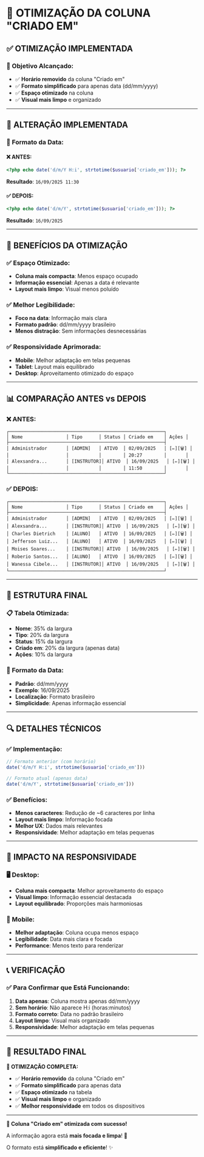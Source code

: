 # 📅 **OTIMIZAÇÃO DA COLUNA "CRIADO EM"**

## ✅ **OTIMIZAÇÃO IMPLEMENTADA**

### **🎯 Objetivo Alcançado:**
- ✅ **Horário removido** da coluna "Criado em"
- ✅ **Formato simplificado** para apenas data (dd/mm/yyyy)
- ✅ **Espaço otimizado** na coluna
- ✅ **Visual mais limpo** e organizado

---

## 🔧 **ALTERAÇÃO IMPLEMENTADA**

### **📅 Formato da Data:**

#### **❌ ANTES:**
```php
<?php echo date('d/m/Y H:i', strtotime($usuario['criado_em'])); ?>
```
**Resultado**: `16/09/2025 11:30`

#### **✅ DEPOIS:**
```php
<?php echo date('d/m/Y', strtotime($usuario['criado_em'])); ?>
```
**Resultado**: `16/09/2025`

---

## 🚀 **BENEFÍCIOS DA OTIMIZAÇÃO**

### **✅ Espaço Otimizado:**
- **Coluna mais compacta**: Menos espaço ocupado
- **Informação essencial**: Apenas a data é relevante
- **Layout mais limpo**: Visual menos poluído

### **✅ Melhor Legibilidade:**
- **Foco na data**: Informação mais clara
- **Formato padrão**: dd/mm/yyyy brasileiro
- **Menos distração**: Sem informações desnecessárias

### **✅ Responsividade Aprimorada:**
- **Mobile**: Melhor adaptação em telas pequenas
- **Tablet**: Layout mais equilibrado
- **Desktop**: Aproveitamento otimizado do espaço

---

## 📊 **COMPARAÇÃO ANTES vs DEPOIS**

### **❌ ANTES:**
```
┌─────────────────────────────────────────────────────────┐
│ Nome                │ Tipo      │ Status │ Criado em    │ Ações │
├─────────────────────────────────────────────────────────┤
│ Administrador       │ [ADMIN]   │ ATIVO  │ 02/09/2025   │ [✏️][🗑️] │
│                     │           │        │ 20:27        │       │
│ Alexsandra...       │ [INSTRUTOR]│ ATIVO  │ 16/09/2025   │ [✏️][🗑️] │
│                     │           │        │ 11:50        │       │
└─────────────────────────────────────────────────────────┘
```

### **✅ DEPOIS:**
```
┌─────────────────────────────────────────────────────────┐
│ Nome                │ Tipo      │ Status │ Criado em    │ Ações │
├─────────────────────────────────────────────────────────┤
│ Administrador       │ [ADMIN]   │ ATIVO  │ 02/09/2025   │ [✏️][🗑️] │
│ Alexsandra...       │ [INSTRUTOR]│ ATIVO  │ 16/09/2025   │ [✏️][🗑️] │
│ Charles Dietrich    │ [ALUNO]   │ ATIVO  │ 16/09/2025   │ [✏️][🗑️] │
│ Jefferson Luiz...   │ [ALUNO]   │ ATIVO  │ 16/09/2025   │ [✏️][🗑️] │
│ Moises Soares...    │ [INSTRUTOR]│ ATIVO  │ 16/09/2025   │ [✏️][🗑️] │
│ Roberio Santos...   │ [ALUNO]   │ ATIVO  │ 16/09/2025   │ [✏️][🗑️] │
│ Wanessa Cibele...   │ [INSTRUTOR]│ ATIVO  │ 16/09/2025   │ [✏️][🗑️] │
└─────────────────────────────────────────────────────────┘
```

---

## 🎯 **ESTRUTURA FINAL**

### **📋 Tabela Otimizada:**
- **Nome**: 35% da largura
- **Tipo**: 20% da largura
- **Status**: 15% da largura
- **Criado em**: 20% da largura (apenas data)
- **Ações**: 10% da largura

### **📅 Formato da Data:**
- **Padrão**: dd/mm/yyyy
- **Exemplo**: 16/09/2025
- **Localização**: Formato brasileiro
- **Simplicidade**: Apenas informação essencial

---

## 🔍 **DETALHES TÉCNICOS**

### **✅ Implementação:**
```php
// Formato anterior (com horário)
date('d/m/Y H:i', strtotime($usuario['criado_em']))

// Formato atual (apenas data)
date('d/m/Y', strtotime($usuario['criado_em']))
```

### **✅ Benefícios:**
- **Menos caracteres**: Redução de ~6 caracteres por linha
- **Layout mais limpo**: Informação focada
- **Melhor UX**: Dados mais relevantes
- **Responsividade**: Melhor adaptação em telas pequenas

---

## 📱 **IMPACTO NA RESPONSIVIDADE**

### **🖥️ Desktop:**
- **Coluna mais compacta**: Melhor aproveitamento do espaço
- **Visual limpo**: Informação essencial destacada
- **Layout equilibrado**: Proporções mais harmoniosas

### **📱 Mobile:**
- **Melhor adaptação**: Coluna ocupa menos espaço
- **Legibilidade**: Data mais clara e focada
- **Performance**: Menos texto para renderizar

---

## 📞 **VERIFICAÇÃO**

### **✅ Para Confirmar que Está Funcionando:**
1. **Data apenas**: Coluna mostra apenas dd/mm/yyyy
2. **Sem horário**: Não aparece H:i (horas:minutos)
3. **Formato correto**: Data no padrão brasileiro
4. **Layout limpo**: Visual mais organizado
5. **Responsividade**: Melhor adaptação em telas pequenas

---

## 🎉 **RESULTADO FINAL**

**🎯 OTIMIZAÇÃO COMPLETA:**
- ✅ **Horário removido** da coluna "Criado em"
- ✅ **Formato simplificado** para apenas data
- ✅ **Espaço otimizado** na tabela
- ✅ **Visual mais limpo** e organizado
- ✅ **Melhor responsividade** em todos os dispositivos

---

**🎉 Coluna "Criado em" otimizada com sucesso!**

A informação agora está **mais focada e limpa**! 🚀

O formato está **simplificado e eficiente**! ✨
